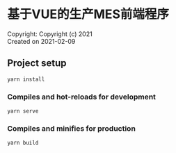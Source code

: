 # 基于VUE的生产MES前端程序

Copyright: Copyright (c) 2021   
Created on 2021-02-09  
## Project setup
```
yarn install
```

### Compiles and hot-reloads for development
```
yarn serve
```

### Compiles and minifies for production
```
yarn build
```